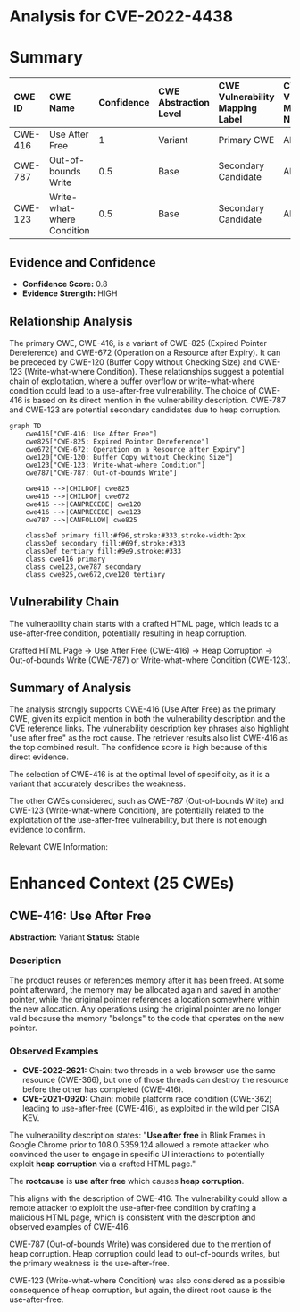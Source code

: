 # Analysis for CVE-2022-4438

# Summary
| CWE ID  | CWE Name                       | Confidence | CWE Abstraction Level | CWE Vulnerability Mapping Label | CWE-Vulnerability Mapping Notes |
| :------- | :----------------------------- | :--------- | :---------------------- | :------------------------------ | :----------------------------- |
| CWE-416 | Use After Free                 | 1          | Variant               | Primary CWE                     | Allowed                       |
| CWE-787 | Out-of-bounds Write            | 0.5        | Base                  | Secondary Candidate             | Allowed                       |
| CWE-123 | Write-what-where Condition    | 0.5        | Base                  | Secondary Candidate             | Allowed                       |

## Evidence and Confidence

*   **Confidence Score:** 0.8
*   **Evidence Strength:** HIGH

## Relationship Analysis
The primary CWE, CWE-416, is a variant of CWE-825 (Expired Pointer Dereference) and CWE-672 (Operation on a Resource after Expiry). It can be preceded by CWE-120 (Buffer Copy without Checking Size) and CWE-123 (Write-what-where Condition). These relationships suggest a potential chain of exploitation, where a buffer overflow or write-what-where condition could lead to a use-after-free vulnerability. The choice of CWE-416 is based on its direct mention in the vulnerability description. CWE-787 and CWE-123 are potential secondary candidates due to heap corruption.

```mermaid
graph TD
    cwe416["CWE-416: Use After Free"]
    cwe825["CWE-825: Expired Pointer Dereference"]
    cwe672["CWE-672: Operation on a Resource after Expiry"]
    cwe120["CWE-120: Buffer Copy without Checking Size"]
    cwe123["CWE-123: Write-what-where Condition"]
    cwe787["CWE-787: Out-of-bounds Write"]
    
    cwe416 -->|CHILDOF| cwe825
    cwe416 -->|CHILDOF| cwe672
    cwe416 -->|CANPRECEDE| cwe120
    cwe416 -->|CANPRECEDE| cwe123
    cwe787 -->|CANFOLLOW| cwe825

    classDef primary fill:#f96,stroke:#333,stroke-width:2px
    classDef secondary fill:#69f,stroke:#333
    classDef tertiary fill:#9e9,stroke:#333
    class cwe416 primary
    class cwe123,cwe787 secondary
    class cwe825,cwe672,cwe120 tertiary
```

## Vulnerability Chain
The vulnerability chain starts with a crafted HTML page, which leads to a use-after-free condition, potentially resulting in heap corruption.

Crafted HTML Page -> Use After Free (CWE-416) -> Heap Corruption -> Out-of-bounds Write (CWE-787) or Write-what-where Condition (CWE-123).

## Summary of Analysis
The analysis strongly supports CWE-416 (Use After Free) as the primary CWE, given its explicit mention in both the vulnerability description and the CVE reference links. The vulnerability description key phrases also highlight "use after free" as the root cause. The retriever results also list CWE-416 as the top combined result. The confidence score is high because of this direct evidence.

The selection of CWE-416 is at the optimal level of specificity, as it is a variant that accurately describes the weakness.

The other CWEs considered, such as CWE-787 (Out-of-bounds Write) and CWE-123 (Write-what-where Condition), are potentially related to the exploitation of the use-after-free vulnerability, but there is not enough evidence to confirm.

Relevant CWE Information:

# Enhanced Context (25 CWEs)

## CWE-416: Use After Free
**Abstraction:** Variant
**Status:** Stable

### Description
The product reuses or references memory after it has been freed. At some point afterward, the memory may be allocated again and saved in another pointer, while the original pointer references a location somewhere within the new allocation. Any operations using the original pointer are no longer valid because the memory "belongs" to the code that operates on the new pointer.

### Observed Examples
- **CVE-2022-2621:** Chain: two threads in a web browser use the same resource (CWE-366), but one of those threads can destroy the resource before the other has completed (CWE-416).
- **CVE-2021-0920:** Chain: mobile platform race condition (CWE-362) leading to use-after-free (CWE-416), as exploited in the wild per CISA KEV.

The vulnerability description states: "**Use after free** in Blink Frames in Google Chrome prior to 108.0.5359.124 allowed a remote attacker who convinced the user to engage in specific UI interactions to potentially exploit **heap corruption** via a crafted HTML page."

The **rootcause** is **use after free** which causes **heap corruption**.

This aligns with the description of CWE-416. The vulnerability could allow a remote attacker to exploit the use-after-free condition by crafting a malicious HTML page, which is consistent with the description and observed examples of CWE-416.

CWE-787 (Out-of-bounds Write) was considered due to the mention of heap corruption. Heap corruption could lead to out-of-bounds writes, but the primary weakness is the use-after-free.

CWE-123 (Write-what-where Condition) was also considered as a possible consequence of heap corruption, but again, the direct root cause is the use-after-free.
